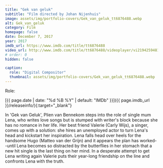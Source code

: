 ```yaml
---
title: "Gek van geluk"
subtitle: "Film directed by Johan Nijenhuis"
image: assets/img/portfolio-covers/Gek_van_geluk_tt6876488.webp
alt: Gek_van_geluk
category: Film
homepage: false
date: December 7, 2017
year: 2017
imdb_url: https://www.imdb.com/title/tt6876488
video_url: http://www.imdb.com/title/tt6876488/videoplayer/vi2194259481
# order: 0
hidden: false

caption:
  role: "Digital Compositor"
  thumbnail: assets/img/portfolio-covers/Gek_van_geluk_tt6876488.webp
---
```

Role: <span style="color:white">{{ page.caption.role | default: "N/A" }}</span>

[{{ page.date | date: "%d %B %Y" | default: "IMDb" }}]({{ page.imdb_url }}/releaseinfo/){:target="_blank"}

In 'Gek van Geluk', Plien van Bennekom steps into the role of single mum Lena, who writes love songs but is stumped with writer's block because she has no romance in her life. Her best friend Valerie (Carly Wijs), a singer, comes up with a solution: she hires an unemployed actor to turn Lena's head and kickstart her inspiration. Lena falls head over heels for the handsome Hugo (Matteo van der Grijn) and it appears the plan has worked--until Lena becomes so distracted by the butterflies in her stomach that a new hit single is the last thing on her mind. In a desperate attempt to get Lena writing again Valerie puts their year-long friendship on the line and confronts Lena with the truth.
